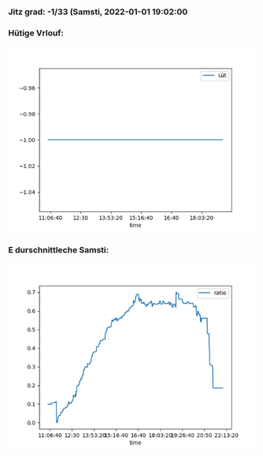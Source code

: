 ### Jitz grad: -1/33 (Samsti, 2022-01-01 19:02:00

### Hütige Vrlouf:
![Graph](Today.png)

### E durschnittleche Samsti:
![Graph](Samsti.png)